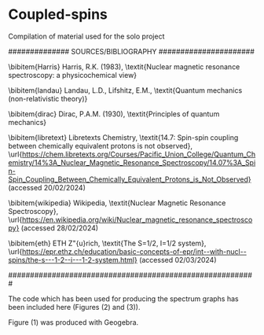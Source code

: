# Coupled-spins
Compilation of material used for the solo project

############## SOURCES/BIBLIOGRAPHY ######################

\bibitem{Harris} Harris, R.K. (1983), \textit{Nuclear magnetic resonance spectroscopy: a physicochemical view}

\bibitem{landau} Landau, L.D., Lifshitz, E.M., \textit{Quantum mechanics (non-relativistic theory)}

\bibitem{dirac} Dirac, P.A.M. (1930), \textit{Principles of quantum mechanics}

\bibitem{libretext} Libretexts Chemistry, \textit{14.7: Spin-spin coupling between chemically equivalent protons is not observed}, \url{https://chem.libretexts.org/Courses/Pacific_Union_College/Quantum_Chemistry/14%3A_Nuclear_Magnetic_Resonance_Spectroscopy/14.07%3A_Spin-Spin_Coupling_Between_Chemically_Equivalent_Protons_is_Not_Observed} (accessed 20/02/2024)

\bibitem{wikipedia} Wikipedia, \textit{Nuclear Magnetic Resonance Spectroscopy}, \url{https://en.wikipedia.org/wiki/Nuclear_magnetic_resonance_spectroscopy} (accessed 28/02/2024)

\bibitem{eth} ETH Z\"{u}rich, \textit{The S=1/2, I=1/2 system}, \url{https://epr.ethz.ch/education/basic-concepts-of-epr/int--with-nucl--spins/the-s---1-2--i---1-2-system.html} (accessed 02/03/2024)

#########################################################

The code which has been used for producing the spectrum graphs has been included here (Figures (2) and (3)).

Figure (1) was produced with Geogebra.
